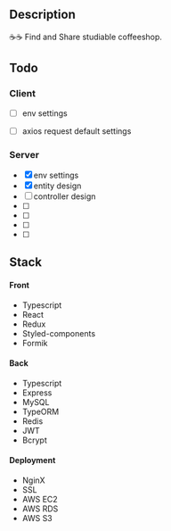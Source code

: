 ## Description
☕☕ Find and Share studiable coffeeshop. 

## Todo

### Client
- [ ] env settings
- [ ] axios request default settings 


### Server
- [x] env settings
- [x] entity design
- [ ] controller design 
- [ ] 
- [ ] 
- [ ] 
- [ ] 

## Stack
#### Front
- Typescript
- React
- Redux
- Styled-components
- Formik
#### Back
- Typescript
- Express
- MySQL
- TypeORM
- Redis
- JWT
- Bcrypt
#### Deployment
- NginX
- SSL
- AWS EC2
- AWS RDS
- AWS S3
